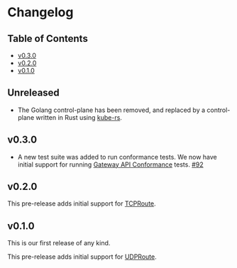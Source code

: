 # Changelog

## Table of Contents

- [v0.3.0](#v030)
- [v0.2.0](#v020)
- [v0.1.0](#v010)

## Unreleased

- The Golang control-plane has been removed, and replaced by a control-plane
  written in Rust using [kube-rs](https://github.com/kube-rs).

## v0.3.0

- A new test suite was added to run conformance tests. We now have initial
  support for running [Gateway API Conformance][gwconf] tests.
  [#92](https://github.com/Kong/blixt/pull/92)

[gwconf]:https://gateway-api.sigs.k8s.io/concepts/conformance/

## v0.2.0

This pre-release adds initial support for [TCPRoute][tcproute].

[tcproute]:https://gateway-api.sigs.k8s.io/references/spec/#gateway.networking.k8s.io/v1alpha2.TCPRoute

## v0.1.0

This is our first release of any kind.

This pre-release adds initial support for [UDPRoute][udproute].

[udproute]:https://gateway-api.sigs.k8s.io/references/spec/#gateway.networking.k8s.io/v1alpha2.UDPRoute
